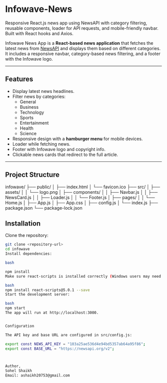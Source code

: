 # Infowave-News
Responsive React.js news app using NewsAPI with category filtering, reusable components, loader for API requests, and mobile-friendly navbar. Built with React hooks and Axios.

Infowave News App is a **React-based news application** that fetches the latest news from [NewsAPI](https://newsapi.org/) and displays them based on different categories. It includes a responsive navbar, category-based news filtering, and a footer with the Infowave logo.

---

## **Features**

- Display latest news headlines.
- Filter news by categories:
  - General
  - Business
  - Technology
  - Sports
  - Entertainment
  - Health
  - Science
- Responsive design with a **hamburger menu** for mobile devices.
- Loader while fetching news.
- Footer with Infowave logo and copyright info.
- Clickable news cards that redirect to the full article.

---

## **Project Structure**
infowave/
├── public/
│ ├── index.html
│ └── favicon.ico
├── src/
│ ├── assets/
│ │ └── logo.png
│ ├── components/
│ │ ├── Navbar.js
│ │ ├── NewsCard.js
│ │ ├── Loader.js
│ │ └── Footer.js
│ ├── pages/
│ │ └── Home.js
│ ├── App.js
│ ├── App.css
│ ├── config.js
│ └── index.js
├── package.json
└── package-lock.json


## **Installation**

 Clone the repository:

```bash
git clone <repository-url>
cd infowave
Install dependencies:

bash

npm install
Make sure react-scripts is installed correctly (Windows users may need to reinstall):

bash
npm install react-scripts@5.0.1 --save
Start the development server:

bash
npm start
The app will run at http://localhost:3000.


Configuration

The API key and base URL are configured in src/config.js:

export const NEWS_API_KEY = "103a25ae536d4e94bd5357ab64a95f86";
export const BASE_URL = "https://newsapi.org/v2";



Author,
Sohel Shaikh
Email: ashaikh20753@gmail.com
